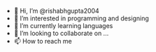 - 👋 Hi, I’m @rishabhgupta2004
- 👀 I’m interested in programming and designing
- 🌱 I’m currently learning languages
- 💞️ I’m looking to collaborate on ...
- 📫 How to reach me 

<!---
rishabhgupta2004/rishabhgupta2004 is a ✨ special ✨ repository because its `README.md` (this file) appears on your GitHub profile.
You can click the Preview link to take a look at your changes.
--
